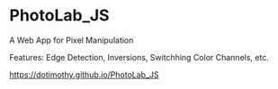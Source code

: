 # PhotoLab_JS

A Web App for Pixel Manipulation

Features: Edge Detection, Inversions, Switchhing Color Channels, etc.

https://dotimothy.github.io/PhotoLab_JS
